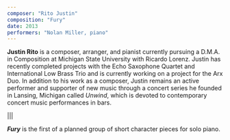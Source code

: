 ```yaml
---
composer: "Rito Justin"
composition: "Fury"
date: 2013
performers: "Nolan Miller, piano"
---
```

**Justin Rito** is a composer, arranger, and pianist currently pursuing a D.M.A. in Composition at Michigan State University with Ricardo Lorenz. Justin has recently completed projects with the Echo Saxophone Quartet and International Low Brass Trio and is currently working on a project for the Arx Duo. In addition to his work as a composer, Justin remains an active performer and supporter of new music through a concert series he founded in Lansing, Michigan called *Unwind*, which is devoted to contemporary concert music performances in bars.

|||

**_Fury_** is the first of a planned group of short character pieces for solo piano.